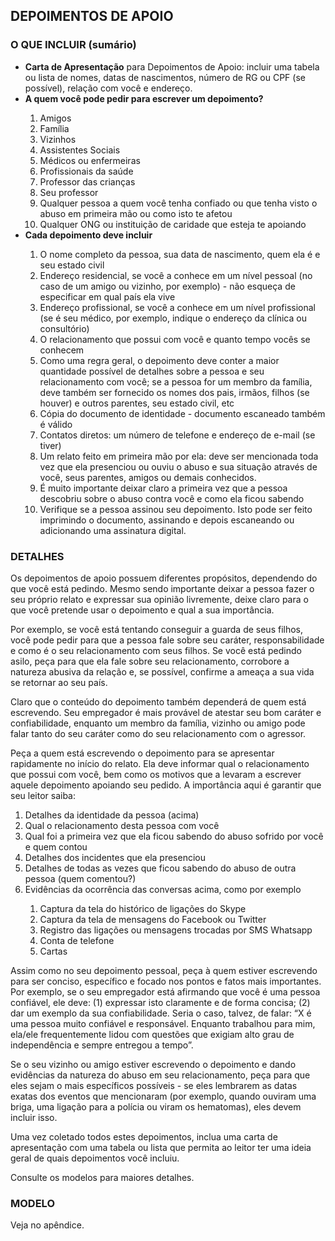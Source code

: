 <h2>DEPOIMENTOS DE APOIO</h2>
<h3>O QUE INCLUIR (sumário)</h3>
<ul>
    <li><strong>Carta de Apresentação</strong> para Depoimentos de Apoio: incluir uma tabela ou lista de nomes, datas de nascimentos, número de RG ou CPF (se possível), relação com você e endereço.</li>
    <li><strong>A quem você pode pedir para escrever um depoimento?</strong></li>
    <ol>
        <li>Amigos</li>
        <li>Família</li>
        <li>Vizinhos</li>
        <li>Assistentes Sociais</li>
        <li>Médicos ou enfermeiras</li>
        <li>Profissionais da saúde</li>
        <li>Professor das crianças</li>
        <li>Seu professor</li>
        <li>Qualquer pessoa a quem você tenha confiado ou que tenha visto o abuso em primeira mão ou como isto te afetou</li>
        <li>Qualquer ONG ou instituição de caridade que esteja te apoiando</li>
    </ol>
    <li><strong>Cada depoimento deve incluir</strong></li>
    <ol>
        <li>O nome completo da pessoa, sua data de nascimento, quem ela é e seu estado civil</li>
        <li>Endereço residencial, se você a conhece em um nível pessoal (no caso de um amigo ou vizinho, por exemplo) - não esqueça de especificar em qual país ela vive</li>
        <li>Endereço profissional, se você a conhece em um nível profissional (se é seu médico, por exemplo, indique o endereço da clínica ou consultório)</li>
        <li>O relacionamento que possui com você e quanto tempo vocês se conhecem</li>
        <li>Como uma regra geral, o depoimento deve conter a maior quantidade possível de detalhes sobre a pessoa e seu relacionamento com você; se a pessoa for um membro da família, deve também ser fornecido os nomes dos pais, irmãos, filhos (se houver) e outros parentes, seu estado civil, etc</li>
        <li>Cópia do documento de identidade - documento escaneado também é válido</li>
        <li>Contatos diretos: um número de telefone e endereço de e-mail (se tiver)</li>
        <li>Um relato feito em primeira mão por ela: deve ser mencionada toda vez que ela presenciou ou ouviu o abuso e sua situação através de você, seus parentes, amigos ou demais conhecidos.</li>
        <li>É muito importante deixar claro a primeira vez que a pessoa descobriu sobre o abuso contra você e como ela ficou sabendo</li>
        <li>Verifique se a pessoa assinou seu depoimento. Isto pode ser feito imprimindo o documento, assinando e depois escaneando ou adicionando uma assinatura digital.</li>
    </ol>
</ul>
<h3>DETALHES</h3>
<p>Os depoimentos de apoio possuem diferentes propósitos, dependendo do que você está pedindo. Mesmo sendo importante deixar a pessoa fazer o seu próprio relato e expressar sua opinião livremente, deixe claro para o que você pretende usar o depoimento e qual a sua importância.</p>
<p>Por exemplo, se você está tentando conseguir a guarda de seus filhos, você pode pedir para que a pessoa fale sobre seu caráter, responsabilidade e como é o seu relacionamento com seus filhos. Se você está pedindo asilo, peça para que ela fale sobre seu relacionamento, corrobore a natureza abusiva da relação e, se possível, confirme a ameaça a sua vida se retornar ao seu país.</p>
<p>Claro que o conteúdo do depoimento também dependerá de quem está escrevendo. Seu empregador é mais provável de atestar seu bom caráter e confiabilidade, enquanto um membro da família, vizinho ou amigo pode falar tanto do seu caráter como do seu relacionamento com o agressor.</p>
<p>Peça a quem está escrevendo o depoimento para se apresentar rapidamente no início do relato. Ela deve informar qual o relacionamento que possui com você, bem como os motivos que a levaram a escrever aquele depoimento apoiando seu pedido. A importância aqui é garantir que seu leitor saiba:</p>
<ol>
    <li>Detalhes da identidade da pessoa (acima)</li>
    <li>Qual o relacionamento desta pessoa com você</li>
    <li>Qual foi a primeira vez que ela ficou sabendo do abuso sofrido por você e quem contou</li>
    <li>Detalhes dos incidentes que ela presenciou</li>
    <li>Detalhes de todas as vezes que ficou sabendo do abuso de outra pessoa (quem comentou?)</li>
    <li>Evidências da ocorrência das conversas acima, como por exemplo</li>
    <ol>
        <li>Captura da tela do histórico de ligações do Skype</li>
        <li>Captura da tela de mensagens do Facebook ou Twitter</li>
        <li>Registro das ligações ou mensagens trocadas por SMS Whatsapp</li>
        <li>Conta de telefone</li>
        <li>Cartas</li>
    </ol>
</ol>
<p>Assim como no seu depoimento pessoal, peça à quem estiver escrevendo para ser conciso, específico e focado nos pontos e fatos mais importantes. Por exemplo, se o seu empregador está afirmando que você é uma pessoa confiável, ele deve: (1) expressar isto claramente e de forma concisa; (2) dar um exemplo da sua confiabilidade. Seria o caso, talvez, de falar: “X é uma pessoa muito confiável e responsável. Enquanto trabalhou para mim, ela/ele frequentemente lidou com questões que exigiam alto grau de independência e sempre entregou a tempo”.</p>
<p>Se o seu vizinho ou amigo estiver escrevendo o depoimento e dando evidências da natureza do abuso em seu relacionamento, peça para que eles sejam o mais específicos possíveis - se eles lembrarem as datas exatas dos eventos que mencionaram (por exemplo, quando ouviram uma briga, uma ligação para a polícia ou viram os hematomas), eles devem incluir isso.</p>
<p>Uma vez coletado todos estes depoimentos, inclua uma carta de apresentação com uma tabela ou lista que permita ao leitor ter uma ideia geral de quais depoimentos você incluiu.</p>
<p>Consulte os modelos para maiores detalhes.</p>
<h3>MODELO</h3>
<p>Veja no apêndice.</p>